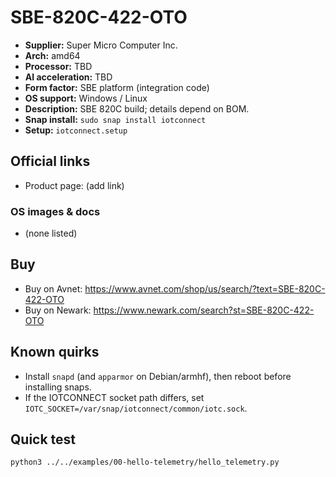 # SBE-820C-422-OTO

- **Supplier:** Super Micro Computer  Inc.
- **Arch:** amd64
- **Processor:** TBD
- **AI acceleration:** TBD
- **Form factor:** SBE platform (integration code)
- **OS support:** Windows / Linux
- **Description:** SBE 820C build; details depend on BOM.
- **Snap install:** `sudo snap install iotconnect`
- **Setup:** `iotconnect.setup`

## Official links
- Product page: (add link)

### OS images & docs
- (none listed)

## Buy
- Buy on Avnet: https://www.avnet.com/shop/us/search/?text=SBE-820C-422-OTO
- Buy on Newark: https://www.newark.com/search?st=SBE-820C-422-OTO

## Known quirks
- Install `snapd` (and `apparmor` on Debian/armhf), then reboot before installing snaps.
- If the IOTCONNECT socket path differs, set `IOTC_SOCKET=/var/snap/iotconnect/common/iotc.sock`.

## Quick test
```bash
python3 ../../examples/00-hello-telemetry/hello_telemetry.py
```
